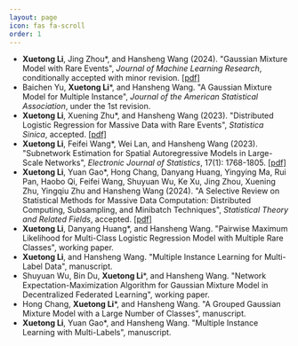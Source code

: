 ```yaml
---
layout: page
icon: fas fa-scroll
order: 1
---
```

- **Xuetong Li**, Jing Zhou*, and Hansheng Wang (2024). "Gaussian Mixture Model with Rare Events", _Journal of Machine Learning Research_, conditionally accepted with minor revision. [[pdf]](https://arxiv.org/abs/2405.16859)
- Baichen Yu, **Xuetong Li***, and Hansheng Wang. "A Gaussian Mixture Model for Multiple Instance", _Journal of the American Statistical Association_, under the 1st revision.
- **Xuetong Li**, Xuening Zhu*, and Hansheng Wang (2023). "Distributed Logistic Regression for Massive Data with Rare Events", _Statistica Sinica_, accepted. [[pdf]](https://arxiv.org/abs/2304.02269)
- **Xuetong Li**, Feifei Wang*, Wei Lan, and Hansheng Wang (2023). "Subnetwork Estimation for Spatial Autoregressive Models in Large-Scale Networks", _Electronic Journal of Statistics_, 17(1): 1768-1805. [[pdf]](https://projecteuclid.org/journals/electronic-journal-of-statistics/volume-17/issue-1/Subnetwork-estimation-for-spatial-autoregressive-models-in-large-scale-networks/10.1214/23-EJS2139.full)
- **Xuetong Li**, Yuan Gao*, Hong Chang, Danyang Huang, Yingying Ma, Rui Pan, Haobo Qi, Feifei Wang, Shuyuan Wu, Ke Xu, Jing Zhou, Xuening Zhu, Yingqiu Zhu and Hansheng Wang (2024). "A Selective Review on Statistical Methods for Massive Data Computation: Distributed Computing, Subsampling, and Minibatch Techniques", _Statistical Theory and Related Fields_, accepted. [[pdf]](https://www.tandfonline.com/doi/full/10.1080/24754269.2024.2343151#)
- **Xuetong Li**, Danyang Huang*, and Hansheng Wang. "Pairwise Maximum Likelihood for Multi-Class Logistic Regression Model with Multiple Rare Classes", working paper.
- **Xuetong Li**, and Hansheng Wang. "Multiple Instance Learning for Multi-Label Data", manuscript.
- Shuyuan Wu, Bin Du, **Xuetong Li***, and Hansheng Wang. "Network Expectation-Maximization Algorithm for Gaussian Mixture Model in Decentralized Federated Learning", working paper.
- Hong Chang, **Xuetong Li***, and Hansheng Wang. "A Grouped Gaussian Mixture Model with a Large Number of Classes", manuscript.
- **Xuetong Li**, Yuan Gao*, and Hansheng Wang. "Multiple Instance Learning with Multi-Labels", manuscript.




